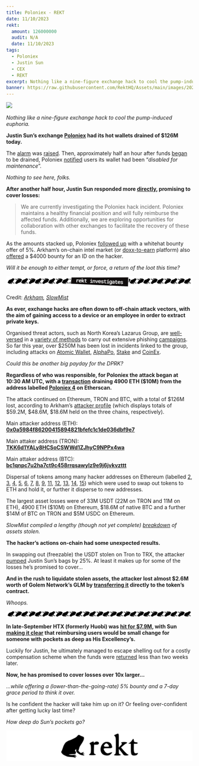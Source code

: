 ```yaml
---
title: Poloniex - REKT
date: 11/10/2023
rekt:
  amount: 126000000
  audit: N/A
  date: 11/10/2023
tags:
  - Poloniex
  - Justin Sun
  - CEX
  - REKT
excerpt: Nothing like a nine-figure exchange hack to cool the pump-induced euphoria. Poloniex had its hot wallets drained of $126M today. How deep do Justin Sun's pockets go?
banner: https://raw.githubusercontent.com/RektHQ/Assets/main/images/2023/01/poloniex-header.png
---
```


![](https://raw.githubusercontent.com/RektHQ/Assets/main/images/2023/01/poloniex-header.png)

_Nothing like a nine-figure exchange hack to cool the pump-induced euphoria._

**Justin Sun’s exchange [Poloniex](https://poloniex.com/) had its hot wallets drained of $126M today.**

The [alarm](https://twitter.com/CyversAlerts/status/1722931014832370130) was [raised](https://twitter.com/peckshield/status/1722931275764474329). Then, approximately half an hour after funds [began](https://etherscan.io/tx/0xcbf1547119ae869604585997b11d118bb423f32ae75c2fe055b7eb8d79d3ae77) to be drained, Poloniex [notified](https://twitter.com/PoloSupport/status/1722934043543752968) users its wallet had been “_disabled for maintenance_”.

_Nothing to see here, folks._

**After another half hour, Justin Sun responded more [directly](https://twitter.com/justinsuntron/status/1722942733680296246), promising to cover losses:**

>We are currently investigating the Poloniex hack incident. Poloniex maintains a healthy financial position and will fully reimburse the affected funds. Additionally, we are exploring opportunities for collaboration with other exchanges to facilitate the recovery of these funds.

As the amounts stacked up, Poloniex [followed up](https://twitter.com/Poloniex/status/1722956238160536049) with a whitehat bounty offer of 5%. Arkham’s on-chain intel market (or [doxx-to-earn](https://rekt.news/arkham-asylum/) platform) also [offered](https://twitter.com/ArkhamIntel/status/1722944982456078544) a $4000 bounty for an ID on the hacker.

_Will it be enough to either tempt, or force, a return of the loot this time?_

![](https://raw.githubusercontent.com/RektHQ/Assets/main/images/2021/09/rekt-investigates-linebreak.png)

Credit: _[Arkham](https://platform.arkhamintelligence.com/explorer/entity/893f9614-ccae-4b56-bf6e-6b072b297b5c), [SlowMist](https://twitter.com/SlowMist_Team/status/1722965423803580735)_

**As ever, exchange hacks are often down to off-chain attack vectors, with the aim of gaining access to a device or an employee in order to extract private keys.**

Organised threat actors, such as North Korea’s Lazarus Group, are [well-versed](https://rekt.news/big-phish/) in a [variety of methods](https://rekt.news/big-phish/) to carry out extensive phishing [campaigns](https://twitter.com/tayvano_/status/1703603575954583985). So far this year, over $250M has been lost in incidents linked to the group, including attacks on [Atomic Wallet](https://rekt.news/atomic-wallet-rekt/), [AlphaPo](https://rekt.news/alphapo-rekt/), [Stake](https://rekt.news/stake-rekt/) and [CoinEx](https://rekt.news/coinex-rekt/).

_Could this be another big payday for the DPRK?_

**Regardless of who was responsible, for Poloniex the attack began at 10:30 AM UTC, with a [transaction](https://etherscan.io/tx/0xcbf1547119ae869604585997b11d118bb423f32ae75c2fe055b7eb8d79d3ae77) draining 4900 ETH ($10M) from the address labelled [Poloniex 4](https://etherscan.io/address/0xa910f92acdaf488fa6ef02174fb86208ad7722ba) on Etherscan.**

The attack continued on Ethereum, TRON and BTC, with a total of $126M lost, according to Arkham’s [attacker profile](https://platform.arkhamintelligence.com/explorer/entity/893f9614-ccae-4b56-bf6e-6b072b297b5c) (which displays totals of $59.2M, $48.6M, $18.6M held on the three chains, respectively).

Main attacker address (ETH): **[0x0a5984f86200415894821bfefc1c1de036dbf9e7](https://etherscan.io/address/0x0a5984f86200415894821bfefc1c1de036dbf9e7)**

Main attaker address (TRON): **[TKK6d1YALy8HCSoCSWWd1ZJhyC9NPPx4wa](https://tronscan.org/#/address/TKK6d1YALy8HCSoCSWWd1ZJhyC9NPPx4wa)**

Main attaker address (BTC): **[bc1qnpc7u2ha7ct9c458rrqsawylz9e9j6jvkvzttt](https://blockchair.com/bitcoin/address/bc1qnpc7u2ha7ct9c458rrqsawylz9e9j6jvkvzttt)**

Dispersal of tokens among many hacker addresses on Ethereum (labelled [2](https://etherscan.io/address/0x5c2aeb0bc2f6597470698b3b31f606c74c5ec551), [3](https://etherscan.io/address/0x93f6344465e398de70c145c470bc28d46756ec4a), [4](https://etherscan.io/address/0x6ce8c5ad1339fb9d7e40f0f4e234e7ca847163de), [5](https://etherscan.io/address/0x6fdc04a1f47376b3b202ba1af90a5f78f544f18e), [6](https://etherscan.io/address/0x4be46ebbe246acb1faca6adee665279c5bf69d4b), [7](https://etherscan.io/address/0x97beb3b19c674f4a70193b69c5115d8ecc7cc9ec), [8](https://etherscan.io/address/0x8e4a696068895a9f5dd93bb1edee985d6f6a0496), [9](https://etherscan.io/address/0x9e3b8da544bbacb7a7f5284dc9c2aff111180efd), [11](https://etherscan.io/address/0xefcf293e7710fec293f6cede50de6db0953ee17f), [12](https://etherscan.io/address/0x3fcb19ea65effc08dddd01d1b804a2924d266ac0), [13](https://etherscan.io/address/0x24d344a09479f8093e907ab9a6d22202cdacfef3), [14](https://etherscan.io/address/0xd262b0ee6110e86088a627a492f9e67a721b29fd), [15](https://etherscan.io/address/0x4df469dead6ea63ab81c795493c56642ce4ba100)) which were used to swap out tokens to ETH and hold it, or further it disperse to new addresses.

The largest asset losses were of 33M USDT (22M on TRON and 11M on ETH), 4900 ETH ($10M) on Ethereum, $18.6M of native BTC and a further $14M of BTC on TRON and $5M USDC on Ethereum.

_SlowMist compiled a lengthy (though not yet complete) [breakdown](https://twitter.com/SlowMist_Team/status/1722965423803580735) of assets stolen._

**The hacker’s actions on-chain had some unexpected results.**

In swapping out (freezable) the USDT stolen on Tron to TRX, the attacker [pumped](https://twitter.com/tier10k/status/1722937259530264704) Justin Sun’s bags by 25%. At least it makes up for some of the losses he’s promised to cover…

**And in the rush to liquidate stolen assets, the attacker lost almost $2.6M worth of Golem Network’s GLM by [transferring it](https://etherscan.io/tx/0xc9700e4f072878c4e4066d1c9cd160692468f2d1c4c47795d28635772abc18db) directly to the token’s contract.**

_Whoops._

![](https://raw.githubusercontent.com/RektHQ/Assets/main/images/2021/03/rekt-linebreak.png)

**In late-September HTX (formerly Huobi) was [hit for $7.9M](https://rekt.news/htx-huobi-rekt/), with Sun [making it clear](https://twitter.com/justinsuntron/status/1706313152231575695) that reimbursing users would be small change for someone with pockets as deep as His Excellency’s.**

Luckily for Justin, he ultimately managed to escape shelling out for a costly compensation scheme when the funds were [returned](https://twitter.com/justinsuntron/status/1710687727686160676) less than two weeks later.

**Now, he has promised to cover losses over 10x larger…**

_…while offering a (lower-than-the-going-rate) 5% bounty and a 7-day grace period to think it over._

Is he confident the hacker will take him up on it? Or feeling over-confident after getting lucky last time?

_How deep do Sun’s pockets go?_

![](https://raw.githubusercontent.com/RektHQ/Assets/main/images/2021/08/rekt-outline-conc.png)
